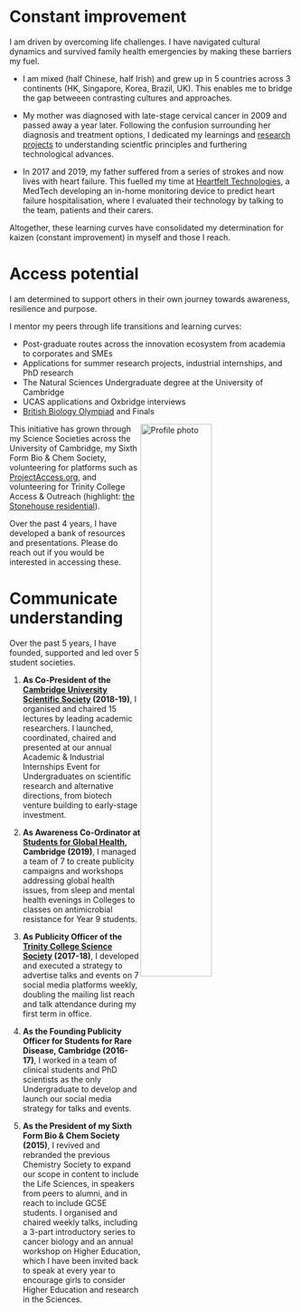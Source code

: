 # Constant improvement
I am driven by overcoming life challenges. I have navigated cultural dynamics and survived family health emergencies by making these barriers my fuel. 

* I am mixed (half Chinese, half Irish) and grew up in 5 countries across 3 continents (HK, Singapore, Korea, Brazil, UK). This enables me to bridge the gap betweeen contrasting cultures and approaches. 

* My mother was diagnosed with late-stage cervical cancer in 2009 and passed away a year later. Following the confusion surrounding her diagnosis and treatment options, I dedicated my learnings and [research projects](projects.md) to understanding scientfic principles and furthering technological advances.

* In 2017 and 2019, my father suffered from a series of strokes and now lives with heart failure. This fuelled my time at [Heartfelt Technologies](https://www.hftech.org), a MedTech developing an in-home monitoring device to predict heart failure hospitalisation, where I evaluated their technology by talking to the team, patients and their carers.

Altogether, these learning curves have consolidated my determination for kaizen (constant improvement) in myself and those I reach.

# Access potential 

I am determined to support others in their own journey towards awareness, resilience and purpose. 

I mentor my peers through life transitions and learning curves:
* Post-graduate routes across the innovation ecosystem from academia to corporates and SMEs
* Applications for summer research projects, industrial internships, and PhD research
*	The Natural Sciences Undergraduate degree at the University of Cambridge
*	UCAS applications and Oxbridge interviews
* [British Biology Olympiad](https://ukbiologycompetitions.org) and Finals

<img src="mrc-lmb_stonehouse.jpg"
     alt="Profile photo"
     style="float: right; width: 50%; margin-right: 20px; margin-bottom: 10px;" />

This initiative has grown through my Science Societies across the University of Cambridge, my Sixth Form Bio & Chem Society, volunteering for platforms such as [ProjectAccess.org](https://projectaccess.org), and volunteering for Trinity College Access & Outreach (highlight: [the Stonehouse residential](https://www.trin.cam.ac.uk/news/why-volunteering-on-the-stonehouse-residential-was-the-highlight-of-my-summer/)).

Over the past 4 years, I have developed a bank of resources and presentations. Please do reach out if you would be interested in accessing these.
 
# Communicate understanding
Over the past 5 years, I have founded, supported and led over 5 student societies.

1. **As Co-President of the [Cambridge University Scientific Society](http://scisoc.com) (2018-19)**, I organised and chaired 15 lectures by leading academic researchers. I launched, coordinated, chaired and presented at our annual Academic & Industrial Internships Event for Undergraduates on scientific research and alternative directions, from biotech venture building to early-stage investment.

2. **As Awareness Co-Ordinator at [Students for Global Health](https://studentsforglobalhealth.org), Cambridge (2019)**, I managed a team of 7 to create publicity campaigns and workshops addressing global health issues, from sleep and mental health evenings in Colleges to classes on antimicrobial resistance for Year 9 students.

3. **As Publicity Officer of the [Trinity College Science Society](https://tcss.soc.srcf.net) (2017-18)**, I developed and executed a strategy to advertise talks and events on 7 social media platforms weekly, doubling the mailing list reach and talk attendance during my first term in office.

4. **As the Founding Publicity Officer for Students for Rare Disease, Cambridge (2016-17)**, I worked in a team of clinical students and PhD scientists as the only Undergraduate to develop and launch our social media strategy for talks and events.

5. **As the President of my Sixth Form Bio & Chem Society (2015)**, I revived and rebranded the previous Chemistry Society to expand our scope in content to include the Life Sciences, in speakers from peers to alumni, and in reach to include GCSE students. I organised and chaired weekly talks, including a 3-part introductory series to cancer biology and an annual workshop on Higher Education, which I have been invited back to speak at every year to encourage girls to consider Higher Education and research in the Sciences.
